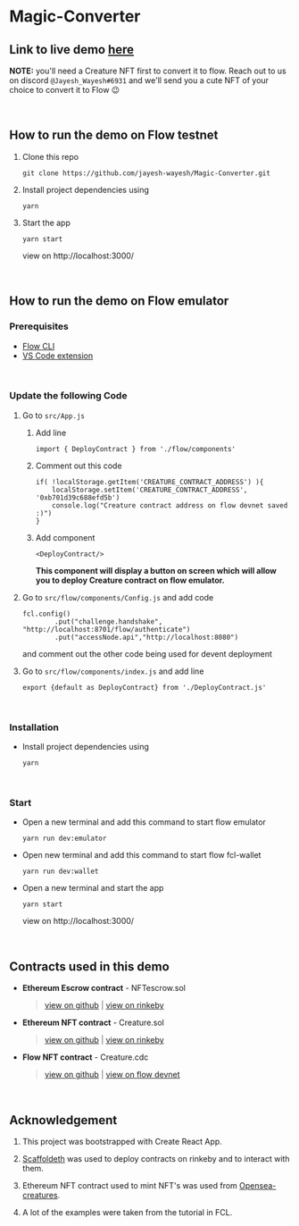# Magic-Converter



## Link to live demo [here](https://magic-converter.vercel.app/)
   
   **NOTE:** you'll need a Creature NFT first to convert it to flow. Reach out to us on discord `@Jayesh_Wayesh#6931` and we'll send you a cute NFT of your choice to convert it to Flow :wink: 

<br />

## How to run the demo on Flow testnet


1.  Clone this repo 
    ```
    git clone https://github.com/jayesh-wayesh/Magic-Converter.git
    ```
   
2.  Install project dependencies using 
    ```
    yarn
    ```

3.  Start the app
    ```
    yarn start
    ```
    view on http://localhost:3000/


<br />

## How to run the demo on Flow emulator


### Prerequisites

*   [Flow CLI](https://docs.onflow.org/docs/cli)
*   [VS Code extension](https://docs.onflow.org/docs/visual-studio-code-extension)

<br />

### Update the following Code


1. Go to `src/App.js` 

    1. Add line
        ```
        import { DeployContract } from './flow/components'  
        ```

    2. Comment out this code 
        ```
        if( !localStorage.getItem('CREATURE_CONTRACT_ADDRESS') ){
            localStorage.setItem('CREATURE_CONTRACT_ADDRESS', '0xb701d39c688efd5b') 
            console.log("Creature contract address on flow devnet saved :)")
        }
        ```

    3. Add component 
        ```
        <DeployContract/>
        ```
        **This component will display a button on screen which will allow you to deploy Creature contract on flow emulator.**


2.  Go to `src/flow/components/Config.js` and add code 
    ```
    fcl.config()
            .put("challenge.handshake", "http://localhost:8701/flow/authenticate")
            .put("accessNode.api","http://localhost:8080")
    ```
    and comment out the other code being used for devent deployment


3.  Go to `src/flow/components/index.js` and add line
    ```
    export {default as DeployContract} from './DeployContract.js'
    ```

<br />

### Installation


*  Install project dependencies using 
    ```
    yarn
    ```

<br />


### Start 

*   Open a new terminal and add this command to start flow emulator
    ```
    yarn run dev:emulator
    ```

*   Open new terminal and add this command to start flow fcl-wallet
    ```
    yarn run dev:wallet
    ```

*   Open a new terminal and start the app
    ```
    yarn start
    ```
    view on http://localhost:3000/


<br />

## Contracts used in this demo


*   **Ethereum Escrow contract** - NFTescrow.sol 
    >   [view on github](./src/ethereum/rinkeby/contracts/NFTescrow.sol)   |    [view on rinkeby](https://rinkeby.etherscan.io/address/0x556B0560205E62c3F690d86C775138d1f9911FA3#tokentxnsErc721)

*   **Ethereum NFT contract** - Creature.sol 
    >   [view on github](./src/ethereum/rinkeby/contracts/Creature.sol)    |   [view on rinkeby](https://rinkeby.etherscan.io/address/0x6e725769394A8821fCadD267a2DEf2e69acF666f)      

*   **Flow NFT contract** - Creature.cdc 
    >   [view on github](./src/flow/contracts/Creature.cdc)                |    [view on flow devnet](https://view-source.surge.sh/testnet/account/0xb701d39c688efd5b)    

<br />

## Acknowledgement

1.  This project was bootstrapped with Create React App.

2.  [Scaffoldeth](http://scaffoldeth.io/) was used to deploy contracts on rinkeby and to interact with them.

3.  Ethereum NFT contract used to mint NFT's was used from [Opensea-creatures](https://github.com/ProjectOpenSea/opensea-creatures/tree/master/contracts).

4.  A lot of the examples were taken from the tutorial in FCL.